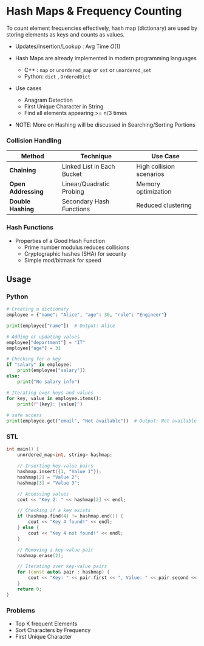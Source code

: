 # Hash Maps & Frequency Counting

To count element frequencies effectively, hash map (dictionary) are used by storing elements as keys and counts as values.

* Updates/Insertion/Lookup : Avg Time $O(1)$ 

* Hash Maps are already implemented in modern programming languages
    * C++ : `map` or `unordered_map` or `set` or `unordered_set`
    * Python: `dict` , `OrderedDict`

* Use cases
    * Anagram Detection
    * First Unique Character in String
    * Find all elements appearing >= n/3 times

* NOTE: More on Hashing will be discussed in Searching/Sorting Portions

### Collision Handling

| **Method**          | **Technique**              | **Use Case**             |
| ------------------- | -------------------------- | ------------------------ |
| **Chaining**        | Linked List in Each Bucket | High collision scenarios |
| **Open Addressing** | Linear/Quadratic Probing   | Memory optimization      |
| **Double Hashing**  | Secondary Hash Functions   | Reduced clustering       |

### Hash Functions

* Properties of a Good Hash Function
    * Prime number modulus reduces collisions
    * Cryptographic hashes (SHA) for security
    * Simple mod/bitmask for speed

## Usage

### Python

````python
# Creating a dictionary
employee = {"name": "Alice", "age": 30, "role": "Engineer"}

print(employee["name"])  # Output: Alice

# Adding or updating values
employee["department"] = "IT"
employee["age"] = 31

# Checking for a key
if "salary" in employee:
    print(employee["salary"])
else:
    print("No salary info")

# Iterating over keys and values
for key, value in employee.items():
    print(f"{key}: {value}")
    
# safe access
print(employee.get("email", "Not available"))  # Output: Not available
````

### STL

````c++
int main() {
    unordered_map<int, string> hashmap;

    // Inserting key-value pairs
    hashmap.insert({1, "Value 1"});
    hashmap[2] = "Value 2";
    hashmap[3] = "Value 3";

    // Accessing values
    cout << "Key 2: " << hashmap[2] << endl;

    // Checking if a key exists
    if (hashmap.find(4) != hashmap.end()) {
        cout << "Key 4 found!" << endl;
    } else {
        cout << "Key 4 not found!" << endl;
    }

    // Removing a key-value pair
    hashmap.erase(2);

    // Iterating over key-value pairs
    for (const auto& pair : hashmap) {
        cout << "Key: " << pair.first << ", Value: " << pair.second << endl;
    }
    return 0;
}
````



### Problems

* Top K frequent Elements
* Sort Characters by Frequency
* First Unique Character

